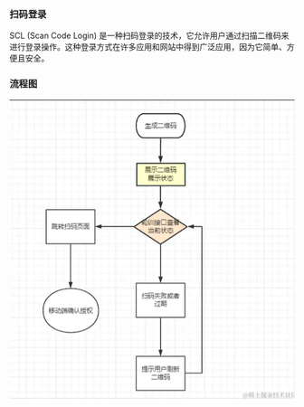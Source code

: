 ### 扫码登录
  SCL (Scan Code Login) 是一种扫码登录的技术，它允许用户通过扫描二维码来进行登录操作。这种登录方式在许多应用和网站中得到广泛应用，因为它简单、方便且安全。

### 流程图
![alt text](流程图.png)